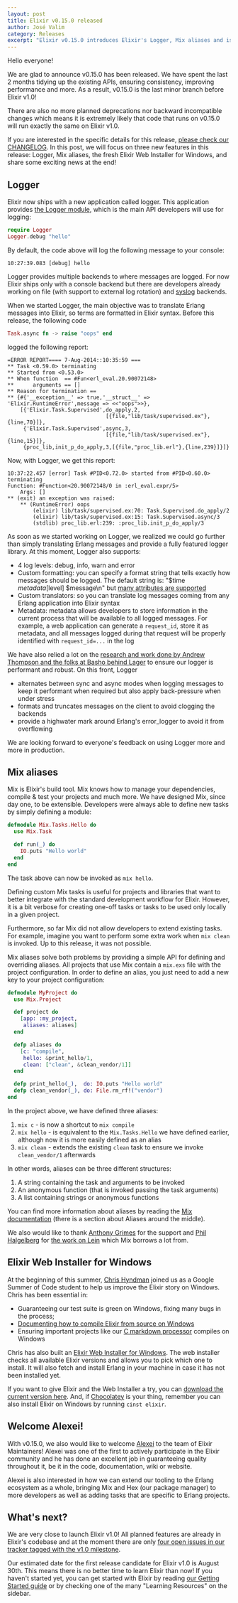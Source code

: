 ```yaml
---
layout: post
title: Elixir v0.15.0 released
author: José Valim
category: Releases
excerpt: "Elixir v0.15.0 introduces Elixir's Logger, Mix aliases and is the last stop before Elixir v1.0. We are also glad to welcome Alexei into our team!"
---
```


Hello everyone!

We are glad to announce v0.15.0 has been released. We have spent the last 2 months tidying up the existing APIs, ensuring consistency, improving performance and more. As a result, v0.15.0 is the last minor branch before Elixir v1.0!

There are also no more planned deprecations nor backward incompatible changes which means it is extremely likely that code that runs on v0.15.0 will run exactly the same on Elixir v1.0.

If you are interested in the specific details for this release, [please check our CHANGELOG](https://github.com/elixir-lang/elixir/blob/v0.15.0/CHANGELOG.md). In this post, we will focus on three new features in this release: Logger, Mix aliases, the fresh Elixir Web Installer for Windows, and share some exciting news at the end!

## Logger

Elixir now ships with a new application called logger. This application provides [the Logger module](https://hexdocs.pm/logger/Logger.html), which is the main API developers will use for logging:

```elixir
require Logger
Logger.debug "hello"
```

By default, the code above will log the following message to your console:

```
10:27:39.083 [debug] hello
```

Logger provides multiple backends to where messages are logged. For now Elixir ships only with a console backend but there are developers already working on file (with support to external log rotation) and [syslog](https://en.wikipedia.org/wiki/Syslog) backends.

When we started Logger, the main objective was to translate Erlang messages into Elixir, so terms are formatted in Elixir syntax. Before this release, the following code

```elixir
Task.async fn -> raise "oops" end
```

logged the following report:

```
=ERROR REPORT==== 7-Aug-2014::10:35:59 ===
** Task <0.59.0> terminating
** Started from <0.53.0>
** When function  == #Fun<erl_eval.20.90072148>
**      arguments == []
** Reason for termination ==
** {#{'__exception__' => true,'__struct__' => 'Elixir.RuntimeError',message => <<"oops">>},
    [{'Elixir.Task.Supervised',do_apply,2,
                               [{file,"lib/task/supervised.ex"},{line,70}]},
     {'Elixir.Task.Supervised',async,3,
                               [{file,"lib/task/supervised.ex"},{line,15}]},
     {proc_lib,init_p_do_apply,3,[{file,"proc_lib.erl"},{line,239}]}]}
```

Now, with Logger, we get this report:

```
10:37:22.457 [error] Task #PID<0.72.0> started from #PID<0.60.0> terminating
Function: #Function<20.90072148/0 in :erl_eval.expr/5>
    Args: []
** (exit) an exception was raised:
    ** (RuntimeError) oops
        (elixir) lib/task/supervised.ex:70: Task.Supervised.do_apply/2
        (elixir) lib/task/supervised.ex:15: Task.Supervised.async/3
        (stdlib) proc_lib.erl:239: :proc_lib.init_p_do_apply/3
```

As soon as we started working on Logger, we realized we could go further than simply translating Erlang messages and provide a fully featured logger library. At this moment, Logger also supports:

  * 4 log levels: debug, info, warn and error
  * Custom formatting: you can specify a format string that tells exactly how messages should be logged. The default string is: "$time $metadata[$level] $message\n" but [many attributes are supported](https://hexdocs.pm/logger/Logger.Formatter.html)
  * Custom translators: so you can translate log messages coming from any Erlang application into Elixir syntax
  * Metadata: metadata allows developers to store information in the current process that will be available to all logged messages. For example, a web application can generate a `request_id`, store it as metadata, and all messages logged during that request will be properly identified with `request_id=...` in the log

We have also relied a lot on the [research and work done by Andrew Thompson and the folks at Basho behind Lager](https://www.youtube.com/watch?v=8BNpOHFvg_Q) to ensure our logger is performant and robust. On this front, Logger

  * alternates between sync and async modes when logging messages to keep it performant when required but also apply back-pressure when under stress
  * formats and truncates messages on the client to avoid clogging the backends
  * provide a highwater mark around Erlang's error_logger to avoid it from overflowing

We are looking forward to everyone's feedback on using Logger more and more in production.

## Mix aliases

Mix is Elixir's build tool. Mix knows how to manage your dependencies, compile & test your projects and much more. We have designed Mix, since day one, to be extensible. Developers were always able to define new tasks by simply defining a module:

```elixir
defmodule Mix.Tasks.Hello do
  use Mix.Task

  def run(_) do
    IO.puts "Hello world"
  end
end
```

The task above can now be invoked as `mix hello`.

Defining custom Mix tasks is useful for projects and libraries that want to better integrate with the standard development workflow for Elixir. However, it is a bit verbose for creating one-off tasks or tasks to be used only locally in a given project.

Furthermore, so far Mix did not allow developers to extend existing tasks. For example, imagine you want to perform some extra work when `mix clean` is invoked. Up to this release, it was not possible.

Mix aliases solve both problems by providing a simple API for defining and overriding aliases. All projects that use Mix contain a `mix.exs` file with the project configuration. In order to define an alias, you just need to add a new key to your project configuration:

```elixir
defmodule MyProject do
  use Mix.Project

  def project do
    [app: :my_project,
     aliases: aliases]
  end

  defp aliases do
    [c: "compile",
     hello: &print_hello/1,
     clean: ["clean", &clean_vendor/1]]
  end

  defp print_hello(_),  do: IO.puts "Hello world"
  defp clean_vendor(_), do: File.rm_rf!("vendor")
end
```

In the project above, we have defined three aliases:

  1. `mix c` - is now a shortcut to `mix compile`
  2. `mix hello` - is equivalent to the `Mix.Tasks.Hello` we have defined earlier, although now it is more easily defined as an alias
  3. `mix clean` - extends the existing `clean` task to ensure we invoke `clean_vendor/1` afterwards

In other words, aliases can be three different structures:

  1. A string containing the task and arguments to be invoked
  2. An anonymous function (that is invoked passing the task arguments)
  3. A list containing strings or anonymous functions

You can find more information about aliases by reading the [Mix documentation](https://hexdocs.pm/mix/) (there is a section about Aliases around the middle).

We also would like to thank [Anthony Grimes](https://github.com/raynes) for the support and [Phil Halgelberg](https://github.com/technomancy) for [the work on Lein](https://github.com/technomancy/leiningen) which Mix borrows a lot from.

## Elixir Web Installer for Windows

At the beginning of this summer, [Chris Hyndman](https://github.com/chyndman) joined us as a Google Summer of Code student to help us improve the Elixir story on Windows. Chris has been essential in:

  * Guaranteeing our test suite is green on Windows, fixing many bugs in the process;
  * [Documenting how to compile Elixir from source on Windows](https://github.com/elixir-lang/elixir/wiki/Windows)
  * Ensuring important projects like our [C markdown processor](https://github.com/devinus/markdown/pull/7) compiles on Windows

Chris has also built an [Elixir Web Installer for Windows](https://github.com/elixir-lang/elixir-windows-setup). The web installer checks all available Elixir versions and allows you to pick which one to install. It will also fetch and install Erlang in your machine in case it has not been installed yet.

If you want to give Elixir and the Web Installer a try, you can [download the current version here](https://repo.hex.pm/elixir-websetup.exe). And, if [Chocolatey](https://chocolatey.org/) is your thing, remember you can also install Elixir on Windows by running `cinst elixir`.

## Welcome Alexei!

With v0.15.0, we also would like to welcome [Alexei](https://github.com/alco) to the team of Elixir Maintainers! Alexei was one of the first to actively participate in the Elixir community and he has done an excellent job in guaranteeing quality throughout it, be it in the code, documentation, wiki or website.

Alexei is also interested in how we can extend our tooling to the Erlang ecosystem as a whole, bringing Mix and Hex (our package manager) to more developers as well as adding tasks that are specific to Erlang projects.

## What's next?

We are very close to launch Elixir v1.0! All planned features are already in Elixir's codebase and at the moment there are only [four open issues in our tracker tagged with the v1.0 milestone](https://github.com/elixir-lang/elixir/issues?q=is%3Aopen+is%3Aissue+milestone%3Av1.0).

Our estimated date for the first release candidate for Elixir v1.0 is August 30th. This means there is no better time to learn Elixir than now! If you haven't started yet, you can get started with Elixir by reading [our Getting Started guide](/getting-started/introduction.html) or by checking one of the many "Learning Resources" on the sidebar.

